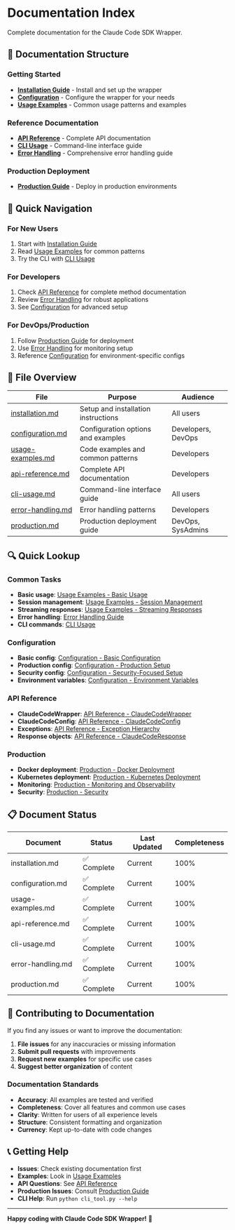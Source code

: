 # Documentation Index

Complete documentation for the Claude Code SDK Wrapper.

## 📖 Documentation Structure

### Getting Started
- **[Installation Guide](installation.md)** - Install and set up the wrapper
- **[Configuration](configuration.md)** - Configure the wrapper for your needs
- **[Usage Examples](usage-examples.md)** - Common usage patterns and examples

### Reference Documentation
- **[API Reference](api-reference.md)** - Complete API documentation
- **[CLI Usage](cli-usage.md)** - Command-line interface guide
- **[Error Handling](error-handling.md)** - Comprehensive error handling guide

### Production Deployment
- **[Production Guide](production.md)** - Deploy in production environments

## 🚀 Quick Navigation

### For New Users
1. Start with [Installation Guide](installation.md)
2. Read [Usage Examples](usage-examples.md) for common patterns
3. Try the CLI with [CLI Usage](cli-usage.md)

### For Developers
1. Check [API Reference](api-reference.md) for complete method documentation
2. Review [Error Handling](error-handling.md) for robust applications
3. See [Configuration](configuration.md) for advanced setup

### For DevOps/Production
1. Follow [Production Guide](production.md) for deployment
2. Use [Error Handling](error-handling.md) for monitoring setup
3. Reference [Configuration](configuration.md) for environment-specific configs

## 📁 File Overview

| File | Purpose | Audience |
|------|---------|----------|
| [installation.md](installation.md) | Setup and installation instructions | All users |
| [configuration.md](configuration.md) | Configuration options and examples | Developers, DevOps |
| [usage-examples.md](usage-examples.md) | Code examples and common patterns | Developers |
| [api-reference.md](api-reference.md) | Complete API documentation | Developers |
| [cli-usage.md](cli-usage.md) | Command-line interface guide | All users |
| [error-handling.md](error-handling.md) | Error handling patterns | Developers |
| [production.md](production.md) | Production deployment guide | DevOps, SysAdmins |

## 🔍 Quick Lookup

### Common Tasks
- **Basic usage**: [Usage Examples - Basic Usage](usage-examples.md#basic-usage)
- **Session management**: [Usage Examples - Session Management](usage-examples.md#session-management)
- **Streaming responses**: [Usage Examples - Streaming Responses](usage-examples.md#streaming-responses)
- **Error handling**: [Error Handling Guide](error-handling.md)
- **CLI commands**: [CLI Usage](cli-usage.md#commands)

### Configuration
- **Basic config**: [Configuration - Basic Configuration](configuration.md#basic-configuration)
- **Production config**: [Configuration - Production Setup](configuration.md#production-setup)
- **Security config**: [Configuration - Security-Focused Setup](configuration.md#security-focused-setup)
- **Environment variables**: [Configuration - Environment Variables](configuration.md#environment-variables)

### API Reference
- **ClaudeCodeWrapper**: [API Reference - ClaudeCodeWrapper](api-reference.md#claudecodewrapper)
- **ClaudeCodeConfig**: [API Reference - ClaudeCodeConfig](api-reference.md#claudecodeconfig)
- **Exceptions**: [API Reference - Exception Hierarchy](api-reference.md#exception-hierarchy)
- **Response objects**: [API Reference - ClaudeCodeResponse](api-reference.md#claudecoderesponse)

### Production
- **Docker deployment**: [Production - Docker Deployment](production.md#docker-deployment)
- **Kubernetes deployment**: [Production - Kubernetes Deployment](production.md#kubernetes-deployment)
- **Monitoring**: [Production - Monitoring and Observability](production.md#monitoring-and-observability)
- **Security**: [Production - Security](production.md#security)

## 📋 Document Status

| Document | Status | Last Updated | Completeness |
|----------|--------|-------------|--------------|
| installation.md | ✅ Complete | Current | 100% |
| configuration.md | ✅ Complete | Current | 100% |
| usage-examples.md | ✅ Complete | Current | 100% |
| api-reference.md | ✅ Complete | Current | 100% |
| cli-usage.md | ✅ Complete | Current | 100% |
| error-handling.md | ✅ Complete | Current | 100% |
| production.md | ✅ Complete | Current | 100% |

## 🤝 Contributing to Documentation

If you find any issues or want to improve the documentation:

1. **File issues** for any inaccuracies or missing information
2. **Submit pull requests** with improvements
3. **Request new examples** for specific use cases
4. **Suggest better organization** of content

### Documentation Standards

- **Accuracy**: All examples are tested and verified
- **Completeness**: Cover all features and common use cases
- **Clarity**: Written for users of all experience levels
- **Structure**: Consistent formatting and organization
- **Currency**: Kept up-to-date with code changes

## 📞 Getting Help

- **Issues**: Check existing documentation first
- **Examples**: Look in [Usage Examples](usage-examples.md)
- **API Questions**: See [API Reference](api-reference.md)
- **Production Issues**: Consult [Production Guide](production.md)
- **CLI Help**: Run `python cli_tool.py --help`

---

**Happy coding with Claude Code SDK Wrapper!** 🎉
